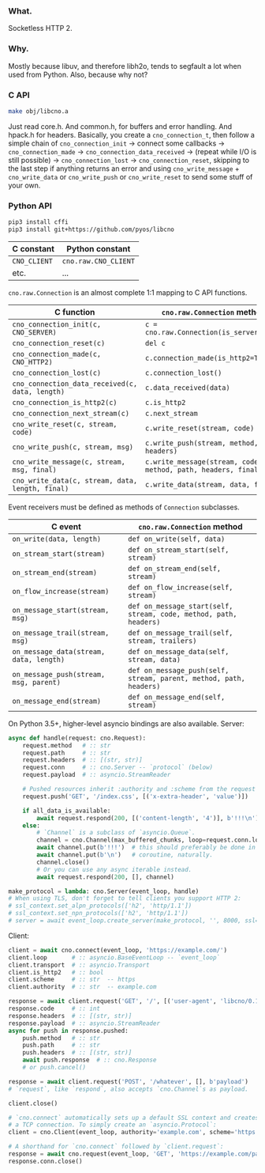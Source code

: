 ### What.

Socketless HTTP 2.

### Why.

Mostly because libuv, and therefore libh2o, tends to segfault a lot when used
from Python. Also, because why not?

### C API

```bash
make obj/libcno.a
```

Just read core.h. And common.h, for buffers and error handling. And hpack.h for headers.
Basically, you create a `cno_connection_t`, then follow a simple
chain of `cno_connection_init` -> connect some callbacks -> `cno_connection_made` ->
`cno_connection_data_received` -> (repeat while I/O is still possible) ->
`cno_connection_lost` -> `cno_connection_reset`, skipping to the last step if
anything returns an error and using `cno_write_message` + `cno_write_data` or
`cno_write_push` or `cno_write_reset` to send some stuff of your own.

### Python API

```bash
pip3 install cffi
pip3 install git+https://github.com/pyos/libcno
```

| C constant   | Python constant      |
| ------------ | -------------------- |
| `CNO_CLIENT` | `cno.raw.CNO_CLIENT` |
| etc.         | ...                  |

`cno.raw.Connection` is an almost complete 1:1 mapping to C API functions.

| C function                                       | `cno.raw.Connection` method                                   |
| ------------------------------------------------ | ------------------------------------------------------------- |
| `cno_connection_init(c, CNO_SERVER)`             | `c = cno.raw.Connection(is_server=True)`                      |
| `cno_connection_reset(c)`                        | `del c`                                                       |
| `cno_connection_made(c, CNO_HTTP2)`              | `c.connection_made(is_http2=True)`                            |
| `cno_connection_lost(c)`                         | `c.connection_lost()`                                         |
| `cno_connection_data_received(c, data, length)`  | `c.data_received(data)`                                       |
| `cno_connection_is_http2(c)`                     | `c.is_http2`                                                  |
| `cno_connection_next_stream(c)`                  | `c.next_stream`                                               |
| `cno_write_reset(c, stream, code)`               | `c.write_reset(stream, code)`                                 |
| `cno_write_push(c, stream, msg)`                 | `c.write_push(stream, method, path, headers)`                 |
| `cno_write_message(c, stream, msg, final)`       | `c.write_message(stream, code, method, path, headers, final)` |
| `cno_write_data(c, stream, data, length, final)` | `c.write_data(stream, data, final)`                           |

Event receivers must be defined as methods of `Connection` subclasses.

| C event                                 | `cno.raw.Connection` method                                        |
| --------------------------------------- | ------------------------------------------------------------------ |
| `on_write(data, length)`                | `def on_write(self, data)`                                         |
| `on_stream_start(stream)`               | `def on_stream_start(self, stream)`                                |
| `on_stream_end(stream)`                 | `def on_stream_end(self, stream)`                                  |
| `on_flow_increase(stream)`              | `def on_flow_increase(self, stream)`                               |
| `on_message_start(stream, msg)`         | `def on_message_start(self, stream, code, method, path, headers)`  |
| `on_message_trail(stream, msg)`         | `def on_message_trail(self, stream, trailers)`                     |
| `on_message_data(stream, data, length)` | `def on_message_data(self, stream, data)`                          |
| `on_message_push(stream, msg, parent)`  | `def on_message_push(self, stream, parent, method, path, headers)` |
| `on_message_end(stream)`                | `def on_message_end(self, stream)`                                 |


On Python 3.5+, higher-level asyncio bindings are also available. Server:

```python
async def handle(request: cno.Request):
    request.method   # :: str
    request.path     # :: str
    request.headers  # :: [(str, str)]
    request.conn     # :: cno.Server -- `protocol` (below)
    request.payload  # :: asyncio.StreamReader

    # Pushed resources inherit :authority and :scheme from the request unless overriden.
    request.push('GET', '/index.css', [('x-extra-header', 'value')])

    if all_data_is_available:
        await request.respond(200, [('content-length', '4')], b'!!!\n')
    else:
        # `Channel` is a subclass of `asyncio.Queue`.
        channel = cno.Channel(max_buffered_chunks, loop=request.conn.loop)
        await channel.put(b'!!!')  # this should preferably be done in a separate
        await channel.put(b'\n')   # coroutine, naturally.
        channel.close()
        # Or you can use any async iterable instead.
        await request.respond(200, [], channel)

make_protocol = lambda: cno.Server(event_loop, handle)
# When using TLS, don't forget to tell clients you support HTTP 2:
# ssl_context.set_alpn_protocols(['h2', 'http/1.1'])
# ssl_context.set_npn_protocols(['h2', 'http/1.1'])
# server = await event_loop.create_server(make_protocol, '', 8000, ssl=ssl_context)
```

Client:

```python
client = await cno.connect(event_loop, 'https://example.com/')
client.loop       # :: asyncio.BaseEventLoop -- `event_loop`
client.transport  # :: asyncio.Transport
client.is_http2   # :: bool
client.scheme     # :: str  -- https
client.authority  # :: str  -- example.com

response = await client.request('GET', '/', [('user-agent', 'libcno/0.1')])  # cno.Response
response.code     # :: int
response.headers  # :: [(str, str)]
response.payload  # :: asyncio.StreamReader
async for push in response.pushed:
    push.method   # :: str
    push.path     # :: str
    push.headers  # :: [(str, str)]
    await push.response  # :: cno.Response
    # or push.cancel()

response = await client.request('POST', '/whatever', [], b'payload')
# `request`, like `respond`, also accepts `cno.Channel`s as payload.

client.close()

# `cno.connect` automatically sets up a default SSL context and creates
# a TCP connection. To simply create an `asyncio.Protocol`:
client = cno.Client(event_loop, authority='example.com', scheme='https')

# A shorthand for `cno.connect` followed by `client.request`:
response = await cno.request(event_loop, 'GET', 'https://example.com/path', ...)
response.conn.close()
```
